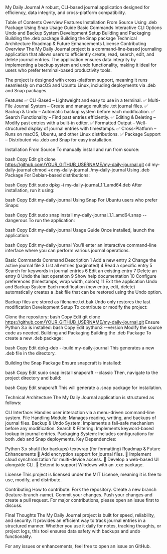 My Daily Journal
A robust, CLI-based journal application designed for efficiency, data integrity, and cross-platform compatibility.

Table of Contents
Overview
Features
Installation
From Source
Using .deb Package
Using Snap
Usage Guide
Basic Commands
Interactive CLI Options
Undo and Backup System
Development Setup
Building and Packaging
Building the .deb package
Building the Snap package
Technical Architecture
Roadmap & Future Enhancements
License
Contributing
Overview
The My Daily Journal project is a command-line-based journaling application that allows users to efficiently create, read, search, edit, and delete journal entries. The application ensures data integrity by implementing a backup system and undo functionality, making it ideal for users who prefer terminal-based productivity tools.

The project is designed with cross-platform support, meaning it runs seamlessly on macOS and Ubuntu Linux, including deployments via .deb and Snap packages.

Features
✅ CLI-Based – Lightweight and easy to use in a terminal.
✅ Multi-File Journal System – Create and manage multiple .txt journal files.
✅ Backup & Undo – Automatic backup system before each modification.
✅ Search Functionality – Find past entries efficiently.
✅ Editing & Deleting – Modify past entries with a built-in editor.
✅ Formatted Output – Well-structured display of journal entries with timestamps.
✅ Cross-Platform – Runs on macOS, Ubuntu, and other Linux distributions.
✅ Package Support – Distributed via .deb and Snap for easy installation.

Installation
From Source
To manually install and run from source:

bash
Copy
Edit
git clone https://github.com/YOUR_GITHUB_USERNAME/my-daily-journal.git
cd my-daily-journal
chmod +x my-daily-journal
./my-daily-journal
Using .deb Package
For Debian-based distributions:

bash
Copy
Edit
sudo dpkg -i my-daily-journal_1.1_amd64.deb
After installation, run it using:

bash
Copy
Edit
my-daily-journal
Using Snap
For Ubuntu users who prefer Snaps:

bash
Copy
Edit
sudo snap install my-daily-journal_1.1_amd64.snap --dangerous
To run the application:

bash
Copy
Edit
my-daily-journal
Usage Guide
Once installed, launch the application:

bash
Copy
Edit
my-daily-journal
You'll enter an interactive command-line interface where you can perform various journal operations.

Basic Commands
Command	Description
1	Add a new entry
2	Change the active journal file
3	List all entries (paginated)
4	Read a specific entry
5	Search for keywords in journal entries
6	Edit an existing entry
7	Delete an entry
8	Undo the last operation
9	Show help documentation
10	Configure preferences (timestamps, wrap width, colors)
11	Exit the application
Undo and Backup System
Each modification (new entry, edit, delete) automatically creates a .bak file that can be restored using the Undo option.

Backup files are stored as filename.txt.bak
Undo only restores the last modification
Development Setup
To contribute or modify the project:

Clone the repository:
bash
Copy
Edit
git clone https://github.com/YOUR_GITHUB_USERNAME/my-daily-journal.git
Ensure Python 3.x is installed:
bash
Copy
Edit
python3 --version
Modify the source code as needed.
Building and Packaging
Building the .deb Package
To create a new .deb package:

bash
Copy
Edit
dpkg-deb --build my-daily-journal
This generates a new .deb file in the directory.

Building the Snap Package
Ensure snapcraft is installed:

bash
Copy
Edit
sudo snap install snapcraft --classic
Then, navigate to the project directory and build:

bash
Copy
Edit
snapcraft
This will generate a .snap package for installation.

Technical Architecture
The My Daily Journal application is structured as follows:

CLI Interface: Handles user interaction via a menu-driven command-line system.
File Handling Module: Manages reading, writing, and backups of journal files.
Backup & Undo System: Implements a fail-safe mechanism before any modification.
Search & Filtering: Implements keyword-based lookup in journal entries.
Packaging System: Includes configurations for both .deb and Snap deployments.
Key Dependencies:

Python 3.x
shutil (for backups)
textwrap (for formatting)
Roadmap & Future Enhancements
🔲 Add encryption support for journal files.
🔲 Implement cloud synchronization for multi-device access.
🔲 Develop a web-based UI alongside CLI.
🔲 Extend to support Windows with an .exe package.

License
This project is licensed under the MIT License, meaning it is free to use, modify, and distribute.

Contributing
How to contribute:
Fork the repository.
Create a new branch (feature-branch-name).
Commit your changes.
Push your changes and create a pull request.
For major contributions, please open an issue first to discuss.

Final Thoughts
The My Daily Journal project is built for speed, reliability, and security. It provides an efficient way to track journal entries in a structured manner. Whether you use it daily for notes, tracking thoughts, or project logs, this tool ensures data safety with backups and undo functionality.

For any issues or enhancements, feel free to open an issue on GitHub.
